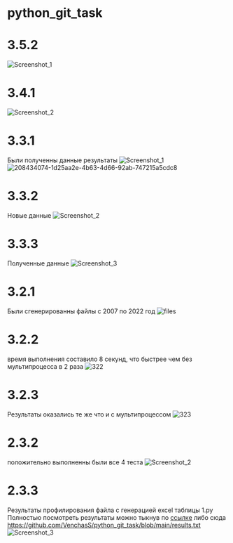 # python_git_task

# 3.5.2
![Screenshot_1](https://user-images.githubusercontent.com/49115035/210015104-c530926c-553e-4987-be59-4203cb11b5ed.png)

# 3.4.1
![Screenshot_2](https://user-images.githubusercontent.com/49115035/209793309-5c474466-2f5a-4974-bf9c-5091d91a1966.png)

# 3.3.1
Были полученны данные результаты
![Screenshot_1](https://user-images.githubusercontent.com/49115035/209783837-2da091c4-c8ca-4a89-9d58-27d29261bc94.png)
![208434074-1d25aa2e-4b63-4d66-92ab-747215a5cdc8](https://user-images.githubusercontent.com/49115035/209783840-26e0f51d-bc5a-49a4-8076-543036521b50.png)

# 3.3.2 
Новые данные
![Screenshot_2](https://user-images.githubusercontent.com/49115035/209793309-5c474466-2f5a-4974-bf9c-5091d91a1966.png)

# 3.3.3
Полученные данные
![Screenshot_3](https://user-images.githubusercontent.com/49115035/209800512-b45aafc3-9751-4505-98a3-4b268937aaa8.png)

# 3.2.1
Были сгенерированны файлы с 2007 по 2022 год
![files](https://user-images.githubusercontent.com/49115035/208684476-669e63db-bee2-4214-87ae-04ebf627bd68.png)

# 3.2.2
время выполнения составило 8 секунд, что быстрее чем без мультипроцесса в 2 раза
![322](https://user-images.githubusercontent.com/49115035/209003124-6e74032f-63c1-4543-90d6-58e2124caf11.png)

# 3.2.3
Результаты оказались те же что и с мультипроцессом
![323](https://user-images.githubusercontent.com/49115035/209119007-5c8e9587-0c92-45ae-89d9-10588b67a1a9.png)

# 2.3.2
положительно выполненны были все 4 теста
![Screenshot_2](https://user-images.githubusercontent.com/49115035/206168665-ec80d804-9c98-44d7-918f-1999e52ab22f.png)


# 2.3.3
Результаты профилирования файла с генерацией excel таблицы 1.py
Полностью посмотреть результаты можно тыкнув по [ссылке](https://github.com/VenchasS/python_git_task/blob/main/results.txt) либо сюда https://github.com/VenchasS/python_git_task/blob/main/results.txt
![Screenshot_3](https://user-images.githubusercontent.com/49115035/206178722-28bf790c-6056-458c-ace7-be63df275a7a.png)
